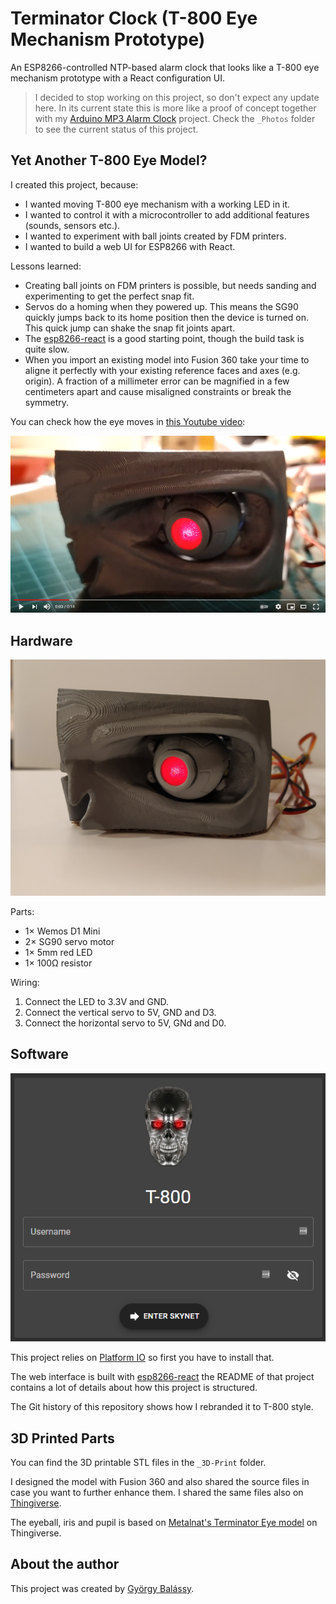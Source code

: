 # Terminator Clock (T-800 Eye Mechanism Prototype)

An ESP8266-controlled NTP-based alarm clock that looks like a T-800 eye mechanism prototype with a React configuration UI.

> I decided to stop working on this project, so don't expect any update here. In its current state this is more like a proof of concept together with my [Arduino MP3 Alarm Clock](https://github.com/balassy/arduino-mp3-alarm-clock) project. Check the `_Photos` folder to see the current status of this project.

## Yet Another T-800 Eye Model?

I created this project, because:
- I wanted moving T-800 eye mechanism with a working LED in it.
- I wanted to control it with a microcontroller to add additional features (sounds, sensors etc.).
- I wanted to experiment with ball joints created by FDM printers.
- I wanted to build a web UI for ESP8266 with React.

Lessons learned:
- Creating ball joints on FDM printers is possible, but needs sanding and experimenting to get the perfect snap fit.
- Servos do a homing when they powered up. This means the SG90 quickly jumps back to its home position then the device is turned on. This quick jump can shake the snap fit joints apart.
- The [esp8266-react](https://github.com/rjwats/esp8266-react) is a good starting point, though the build task is quite slow.
- When you import an existing model into Fusion 360 take your time to aligne it perfectly with your existing reference faces and axes (e.g. origin). A fraction of a millimeter error can be magnified in a few centimeters apart and cause misaligned constraints or break the symmetry.

You can check how the eye moves in [this Youtube video](https://www.youtube.com/watch?v=Tz13K7Pk3AE):

![](./_Photos/youtube.png)

## Hardware

![](./_Photos/photo.jpg)

Parts:
- 1× Wemos D1 Mini
- 2× SG90 servo motor
- 1× 5mm red LED
- 1× 100Ω resistor

Wiring:
1. Connect the LED to 3.3V and GND.
2. Connect the vertical servo to 5V, GND and D3.
3. Connect the horizontal servo to 5V, GNd and D0.

## Software

![](./doc/login-screen.png)

This project relies on [Platform IO](https://platformio.org/) so first you have to install that.

The web interface is built with [esp8266-react](https://github.com/rjwats/esp8266-react) the README of that project contains a lot of details about how this project is structured.

The Git history of this repository shows how I rebranded it to T-800 style.

## 3D Printed Parts

You can find the 3D printable STL files in the `_3D-Print` folder.

I designed the model with Fusion 360 and also shared the source files in case you want to further enhance them. I shared the same files also on [Thingiverse](https://www.thingiverse.com/thing:4716967).

The eyeball, iris and pupil is based on [Metalnat's Terminator Eye model](https://www.thingiverse.com/thing:984200) on Thingiverse.

## About the author

This project was created by [György Balássy](https://linkedin.com/in/balassy).
